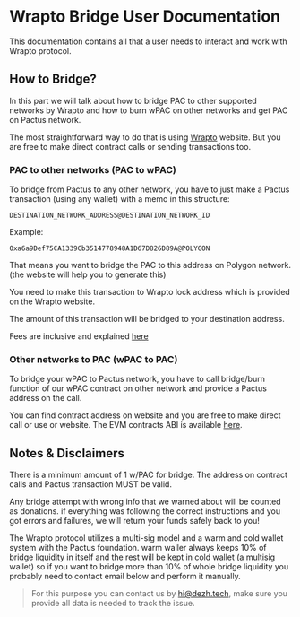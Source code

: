 # Wrapto Bridge User Documentation

This documentation contains all that a user needs to interact and work with Wrapto protocol.

## How to Bridge?

In this part we will talk about how to bridge PAC to other supported networks by Wrapto and how to burn wPAC
on other networks and get PAC on Pactus network.

The most straightforward way to do that is using [Wrapto](https://wrapto.app) website. But you are free to make
direct contract calls or sending transactions too.

### PAC to other networks (PAC to wPAC)

To bridge from Pactus to any other network, you have to just make a Pactus transaction (using any wallet) with a memo 
in this structure:

```
DESTINATION_NETWORK_ADDRESS@DESTINATION_NETWORK_ID
```

Example:

```
0xa6a9Def75CA1339Cb3514778948A1D67D826D89A@POLYGON
```

That means you want to bridge the PAC to this address on Polygon network.
(the website will help you to generate this)

You need to make this transaction to Wrapto lock address which is provided on the Wrapto website.

The amount of this transaction will be bridged to your destination address.

Fees are inclusive and explained [here](./protocol(standard).md)

### Other networks to PAC (wPAC to PAC)

To bridge your wPAC to Pactus network, you have to call bridge/burn function of our wPAC contract on other network and 
provide a Pactus address on the call.

You can find contract address on website and you are free to make direct call or use or website.
The EVM contracts ABI is available [here](../../abis/WrappedPac.json).


## Notes & Disclaimers

There is a minimum amount of 1 w/PAC for bridge. The address on contract calls and Pactus transaction MUST be valid.

Any bridge attempt with wrong info that we warned about will be counted as donations. if everything was following the
correct instructions and you got errors and failures, we will return your funds safely back to you!

The Wrapto protocol utilizes a multi-sig model and a warm and cold wallet system with the Pactus foundation. warm waller always keeps 10% of bridge liquidity in itself and the rest will be kept in cold wallet (a multisig wallet) so if you want to bridge more than 10% of whole bridge liquidity you probably need to contact email below and perform it manually.

> For this purpose you can contact us by [hi@dezh.tech](mailto:hi@dezh.tech), make sure you provide all data is needed to track the issue.
